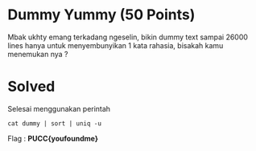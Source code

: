 # Dummy Yummy (50 Points)
Mbak ukhty emang terkadang ngeselin, bikin dummy text sampai 26000 lines hanya untuk menyembunyikan 1 kata rahasia, bisakah kamu menemukan nya ?
# Solved
Selesai menggunakan perintah
```
cat dummy | sort | uniq -u
```
Flag : <b>PUCC{youfoundme}</b>
